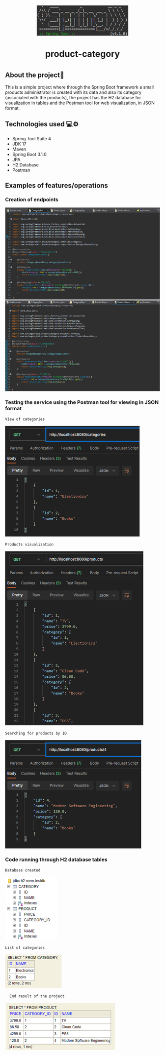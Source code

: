 <p align = "center"> 
  <img alt = "Spring image" src = "assets/prct_spring.png" />
</p>

<h1 align = "center">        
 product-category 
<h1>

  ## About the project📜
  This is a simple project where through the Spring Boot framework a small products administrator is created with its data and also its category (associated with the products), the project has the H2 database for visualization in tables and the Postman tool for web visualization, in JSON format.
  
  ## Technologies used 💻⚙️ 
- Spring Tool Suite 4 
- JDK 17 
- Maven
- Spring Boot 3.1.0 
- JPA 
- H2 Database 
- Postman

## Examples of features/operations
  ### Creation of endpoints
<img alt = "Endpoint" src = "assets/prct_endpoint_1.png" />
<img alt = "Endpoint2" src = "assets/prct_endpoint_2.png" />
  
  ### Testing the service using the Postman tool for viewing in JSON format
  ```bash
View of categories
```
<img alt = "Postman" src = "assets/prct_postman_1.png" />
  
  ```bash
Products visualization
  ```
<img alt = "Postman" src = "assets/prct_postman_1.2.png" />
  
  ```bash
  Searching for products by ID 
  ```
<img alt = "Postman" src = "assets/prct_postman_2.png" />
  
### Code running through H2 database tables
  ```bash
  Database created
  ```
<img alt = "Database" src = "assets/prct_h2_1.png" />
  
  ```bash
  List of categories
  ```
<img alt = "Database" src = "assets/prct_h2_2.png" />
  
```bash
  End result of the project
  ```
<img alt = "Database" src = "assets/prct_h2_3.png" />
